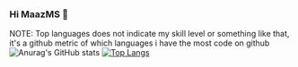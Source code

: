 ### Hi  MaazMS 👋
NOTE: Top languages does not indicate my skill level or something like that, it's a github metric of which languages i have the most code on github
![Anurag's GitHub stats](https://github-readme-stats.vercel.app/api?username=MaazMS&show_icons=true&theme=cobalt&hide=contribs,prs) 
[![Top Langs](https://github-readme-stats.vercel.app/api/top-langs/?username=MaazMS&hide=java&theme=cobalt&layout=compact)](https://github.com/anuraghazra/github-readme-stats)


<!--
**MaazMS/MaazMS** is a ✨ _special_ ✨ repository because its `README.md` (this file) appears on your GitHub profile.

Here are some ideas to get you started:

- 🔭 I’m currently working on ...
- 🌱 I’m currently learning ...
- 👯 I’m looking to collaborate on ...
- 🤔 I’m looking for help with ...
- 💬 Ask me about ...
- 📫 How to reach me: ...
- 😄 Pronouns: ...
- ⚡ Fun fact: ...
-->
